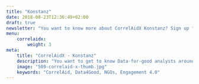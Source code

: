 ```yaml
---
title: "Konstanz"
date: 2018-08-23T12:36:49+02:00
draft: true
newsletter: "You want to know more about CorrelAidX Konstanz? Sign up for our Newsletter!"
menu: 
    correlaidx:
        weight: 3
meta:
    title: "CorrelAidX - Konstanz"
    description: "You want to get to know Data-for-good analysts around you and use data for social good? In this case, you are interested in CorrelAidX!"
    image: "509-correlaid-x-thumb.jpg"
    keywords: "CorrelAid, Data4Good, NGOs, Engagement 4.0"
---
```

